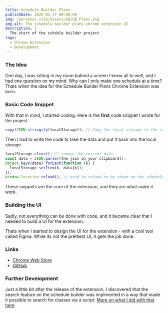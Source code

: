 ```yaml
---
title: Schedule Builder Plans
publishDate: 2025-03-17 00:00:00
img: /personal-site/assets/SB/SB_Plans.png
img_alt: The schedule builder plans chrome extension UI
description: |
  The start of the schdule builder project
tags:
  - Chrome Extension
  - Development
---
```


### The Idea

One day, I was sitting in my room bahind a screen I knew all to well, and I had one question on my mind.
Why can I only make one schedule at a time?
Thats when the idea for the Schedule Builder Plans Chrome Extension was born.

### Basic Code Snippet

With that in mind, I started coding. Here is the **first** code snippet I wrote for the project.

```javascript
copy(JSON.stringify(localStorage)); // Copy the local storage to the clipboard
```

Then I had to write the code to take the data and put it back into the local storage.

```javascript
localStorage.clear(); // remove the current data
const data = JSON.parse([the json on your clipboard]);
Object.keys(data).forEach(function (k) {
  localStorage.setItem(k, data[k]);
});
window.location.reload(); // need to reload to be shown on the schedule
```

These snippets are the core of the extension, and they are what make it work.

### Building the UI

Sadly, not everything can be done with code, and it became clear that I needed to build a UI for the extension.

Thats when I started to design the UI for the extension - with a cool tool called Figma.
While its not the prettiest UI, it gets the job done.

### Links

- [Chrome Web Store](https://chromewebstore.google.com/detail/njit-schedule-builder-pro/pmnpckcmdalibabddocfiabejkbmcanp?hl=en)
- [GitHub](https://github.com/bentzi-shuster/NJIT-Schedule-Builder-Profiles)

### Further Development

Just a little bit after the release of the extension, I discovered that the search feature on the schedule builder was implmented in a way that made it possible to search for classes via a script.
[More on what I did with that here](./sb-tabs)

